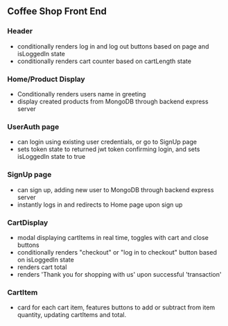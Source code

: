 ## Coffee Shop Front End

### Header

- conditionally renders log in and log out buttons based on page and isLoggedIn state
- conditionally renders cart counter based on cartLength state

### Home/Product Display

- Conditionally renders users name in greeting
- display created products from MongoDB through backend express server

### UserAuth page

- can login using existing user credentials, or go to SignUp page
- sets token state to returned jwt token confirming login, and sets isLoggedIn state to true

### SignUp page

- can sign up, adding new user to MongoDB through backend express server
- instantly logs in and redirects to Home page upon sign up

### CartDisplay

- modal displaying cartItems in real time, toggles with cart and close buttons
- conditionally renders "checkout" or "log in to checkout" button based on isLoggedIn state
- renders cart total
- renders 'Thank you for shopping with us' upon successful 'transaction'

### CartItem

- card for each cart item, features buttons to add or subtract from item quantity,
  updating cartItems and total.

